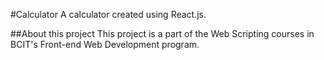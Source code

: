 #Calculator
A calculator created using React.js.

##About this project
This project is a part of the Web Scripting courses in BCIT's Front-end Web Development program.
